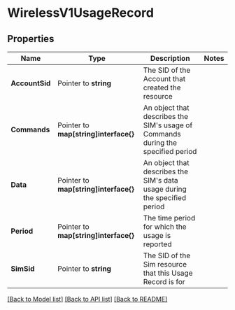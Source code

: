 # WirelessV1UsageRecord

## Properties

Name | Type | Description | Notes
------------ | ------------- | ------------- | -------------
**AccountSid** | Pointer to **string** | The SID of the Account that created the resource |
**Commands** | Pointer to **map[string]interface{}** | An object that describes the SIM's usage of Commands during the specified period |
**Data** | Pointer to **map[string]interface{}** | An object that describes the SIM's data usage during the specified period |
**Period** | Pointer to **map[string]interface{}** | The time period for which the usage is reported |
**SimSid** | Pointer to **string** | The SID of the Sim resource that this Usage Record is for |

[[Back to Model list]](../README.md#documentation-for-models) [[Back to API list]](../README.md#documentation-for-api-endpoints) [[Back to README]](../README.md)


